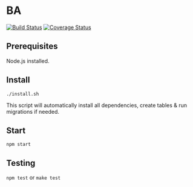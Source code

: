 # BA

[![Build Status](https://travis-ci.org/hsr-ba-ajw-2013/BA.png?branch=master)](https://travis-ci.org/hsr-ba-ajw-2013/BA)
[![Coverage Status](https://coveralls.io/repos/hsr-ba-ajw-2013/BA/badge.png?branch=master)](https://coveralls.io/r/hsr-ba-ajw-2013/BA)

## Prerequisites
Node.js installed.

## Install
`./install.sh`

This script will automatically install all dependencies, create tables & run migrations if needed.

## Start
`npm start`

## Testing
`npm test` or `make test`
